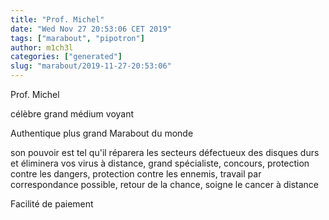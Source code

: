 ```yaml
---
title: "Prof. Michel"
date: "Wed Nov 27 20:53:06 CET 2019"
tags: ["marabout", "pipotron"]
author: m1ch3l
categories: ["generated"]
slug: "marabout/2019-11-27-20:53:06"
---
```


Prof. Michel

célèbre grand médium voyant

Authentique plus grand Marabout du monde

son pouvoir est tel qu'il réparera les secteurs défectueux des disques durs et éliminera vos virus à distance, grand spécialiste, concours, protection contre les dangers, protection contre les ennemis, travail par correspondance possible, retour de la chance, soigne le cancer à distance

Facilité de paiement
